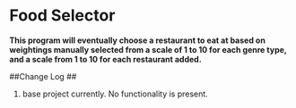 # Food Selector #

__This program will eventually choose a restaurant to eat at based on weightings manually selected from a scale of 1 to 10 for each genre type, and a scale from 1 to 10 for each restaurant added.__

##Change Log ## 
1. base project currently. No functionality is present.